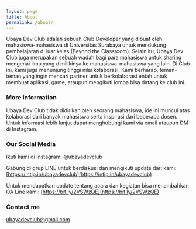 ```yaml
---
layout: page
title: About
permalink: /about/
---
```


Ubaya Dev Club adalah sebuah Club Developer yang dibuat oleh mahasiswa-mahasiswa di Universitas Surabaya untuk mendukung pembelajaran di luar kelas (Beyond the Classroom). Selain itu, Ubaya Dev Club juga merupakan sebuah wadah bagi para mahasiswa untuk sharing mengenai ilmu yang dimilikinya ke mahasiswa-mahasiswa yang lain. Di Club ini, kami juga menunjung tinggi nilai kolaborasi. Kami berharap, teman-teman yang ingin mencari partner untuk berkolaborasi entah untuk membuat aplikasi, game, ataupun mengikuti lomba bisa datang ke club ini.

### More Information

Ubaya Dev Club tidak didirikan oleh seorang mahasiswa, ide ini muncul atas kolaborasi dari banyak mahasiswa serta inspirasi dari beberapa dosen. Untuk informasi lebih lanjut dapat menghubungi kami via email ataupun DM di Instagram.

### Our Social Media

Ikuti kami di Instagram: [@ubayadevclub](https://instagram.com/surabayadev)

Gabung di grup LINE untuk berdiskusi dan mengikuti update dari kami: [https://intip.in/ubayadevclub](https://intip.in/ubayadevclub)

Untuk mendapatkan update tentang acara dan kegiatan bisa menambahkan OA Line kami: [https://bit.ly/2VSWzQE](https://bit.ly/2VSWzQE)

### Contact me

[ubayadevclub@gmail.com](mailto:ubayadevclub@gmail.com)
